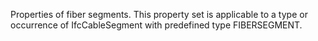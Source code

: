 Properties of fiber segments. This property set is applicable to a type or occurrence of IfcCableSegment with predefined type FIBERSEGMENT.